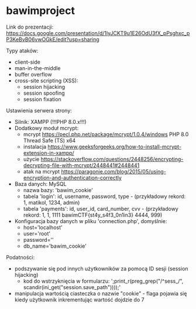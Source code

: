 # bawimproject

Link do prezentacji:
https://docs.google.com/presentation/d/1lyJCKT9u1E26OdU3fX_pPsghxc_pP3KeBvB06vwOGkE/edit?usp=sharing


Typy ataków:
- client-side
- man-in-the-middle
- buffer overflow
- cross-site scripting (XSS):
  - session hijacking
  - session spoofing
  - session fixation
  
  
  
  
Ustawienia serwera strony:
- Silnik: XAMPP (!!!PHP 8.0.x!!!)
- Dodatkowy moduł mcrypt:
  - mcrypt https://pecl.php.net/package/mcrypt/1.0.4/windows PHP 8.0 Thread Safe (TS) x64
  - instalacja https://www.geeksforgeeks.org/how-to-install-mcrypt-extension-in-xampp/
  - użycie https://stackoverflow.com/questions/2448256/encrypting-decrypting-file-with-mcrypt/2448441#2448441
  - atak na mcrypt https://paragonie.com/blog/2015/05/using-encryption-and-authentication-correctly
- Baza danych: MySQL
  - nazwa bazy: 'bawim_cookie'
  - tabela 'login': id, username, password, type - (przykładowy rekord: 1, matikol, 1234, admin)
  - tabela 'payments': id, user_id, card_number, cvv - (przykładowy rekord: 1, 1, 1111 bawimCTF{st4y_s4f3_0n1in3} 4444, 999)
- Konfiguracja bazy danych w pliku 'connection.php', domyślnie:
  - host='localhost'
  - user='root'
  - password=''
  - db_name='bawim_cookie'

Podatności:
- podszywanie się pod innych użytkowników za pomocą ID sesji (session hijacking)
  - kod do wstrzyknięcia w formularzu: ';print_r(preg_grep("/^sess_/", scandir(ini_get("session.save_path"))));'
- manipulacja wartością ciasteczka o nazwie "cookie" - flaga pojawia się kiedy użytkownik inkrementując wartość dojdzie do 7
